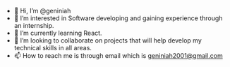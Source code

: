 - 👋 Hi, I’m @geniniah
- 👀 I’m interested in Software developing and gaining experience through an internship. 
- 🌱 I’m currently learning React. 
- 💞️ I’m looking to collaborate on projects that will help develop my technical skills in all areas. 
- 📫 How to reach me is through email which is geniniah2001@gmail.com

<!---
geniniah/geniniah is a ✨ special ✨ repository because its `README.md` (this file) appears on your GitHub profile.
You can click the Preview link to take a look at your changes.
--->
